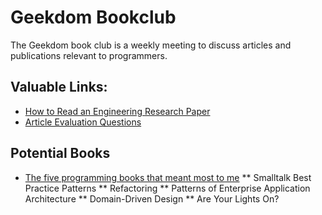 # Geekdom Bookclub

The Geekdom book club is a weekly meeting to discuss articles and publications relevant to programmers.  

## Valuable Links:

* [How to Read an Engineering Research Paper](http://cseweb.ucsd.edu/~wgg/CSE210/howtoread.html)
* [Article Evaluation Questions](http://cseweb.ucsd.edu/~wgg/CSE210/paperform.pdf)

## Potential Books

* [The five programming books that meant most to me](https://37signals.com/svn/posts/3375-the-five-programming-books-that-meant-most-to-me)
  ** Smalltalk Best Practice Patterns
  ** Refactoring
  ** Patterns of Enterprise Application Architecture
  ** Domain-Driven Design
  ** Are Your Lights On?
